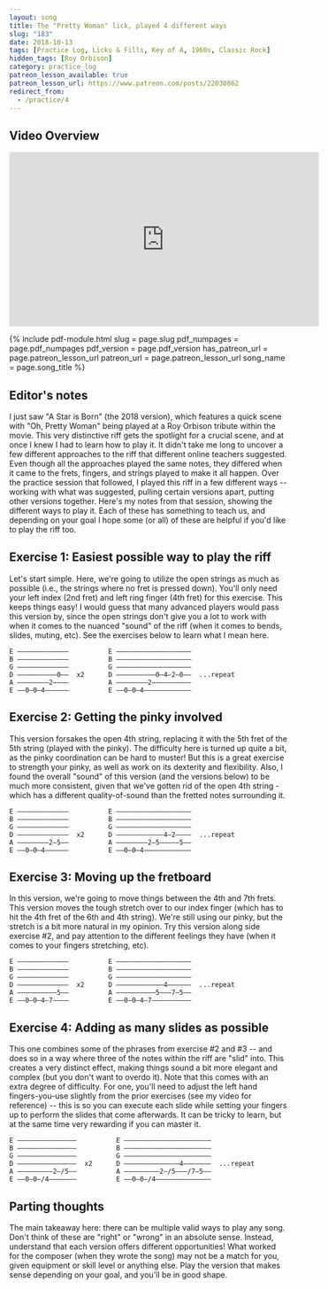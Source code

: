 ```yaml
---
layout: song
title: The "Pretty Woman" lick, played 4 different ways
slug: "183"
date: 2018-10-13
tags: [Practice Log, Licks & Fills, Key of A, 1960s, Classic Rock]
hidden_tags: [Roy Orbison]
category: practice_log
patreon_lesson_available: true
patreon_lesson_url: https://www.patreon.com/posts/22030862
redirect_from:
  - /practice/4
---
```


## Video Overview

<iframe width="560" height="315" src="https://www.youtube.com/embed/NUSYmGZhuiQ?showinfo=0" frameborder="0" allowfullscreen></iframe>

{% include pdf-module.html
     slug = page.slug
     pdf_numpages = page.pdf_numpages
     pdf_version = page.pdf_version
     has_patreon_url = page.patreon_lesson_url
     patreon_url = page.patreon_lesson_url
     song_name = page.song_title %}

## Editor's notes

I just saw "A Star is Born" (the 2018 version), which features a quick scene with "Oh, Pretty Woman" being played at a Roy Orbison tribute within the movie. This very distinctive riff gets the spotlight for a crucial scene, and at once I knew I had to learn how to play it. It didn't take me long to uncover a few different approaches to the riff that different online teachers suggested. Even though all the approaches played the same notes, they differed when it came to the frets, fingers, and strings played to make it all happen. Over the practice session that followed, I played this riff in a few different ways -- working with what was suggested, pulling certain versions apart, putting other versions together. Here's my notes from that session, showing the different ways to play it. Each of these has something to teach us, and depending on your goal I hope some (or all) of these are helpful if you'd like to play the riff too.

## Exercise 1: Easiest possible way to play the riff

Let's start simple. Here, we're going to utilize the open strings as much as possible (i.e., the strings where no fret is pressed down). You'll only need your left index (2nd fret) and left ring finger (4th fret) for this exercise. This keeps things easy! I would guess that many advanced players would pass this version by, since the open strings don't give you a lot to work with when it comes to the nuanced "sound" of the riff (when it comes to bends, slides, muting, etc). See the exercises below to learn what I mean here.

    E –––––––––––––          E –––––––––––––––––––
    B –––––––––––––          B –––––––––––––––––––
    G –––––––––––––          G –––––––––––––––––––
    D ––––––––––0––  x2      D ––––––––––0–4–2–0––  ...repeat
    A ––––––––2––––          A ––––––––2––––––––––
    E ––0–0–4––––––          E ––0–0–4––––––––––––


## Exercise 2: Getting the pinky involved

This version forsakes the open 4th string, replacing it with the 5th fret of the 5th string (played with the pinky). The difficulty here is turned up quite a bit, as the pinky coordination can be hard to muster! But this is a great exercise to strength your pinky, as well as work on its dexterity and flexibility. Also, I found the overall "sound" of this version (and the versions below) to be much more consistent, given that we've gotten rid of the open 4th string - which has a different quality-of-sound than the fretted notes surrounding it.

    E –––––––––––––          E –––––––––––––––––––
    B –––––––––––––          B –––––––––––––––––––
    G –––––––––––––          G –––––––––––––––––––
    D –––––––––––––  x2      D ––––––––––––4–2––––  ...repeat
    A ––––––––2–5––          A ––––––––2–5–––––5––
    E ––0–0–4––––––          E ––0–0–4––––––––––––

## Exercise 3: Moving up the fretboard

In this version, we're going to move things between the 4th and 7th frets. This version moves the tough stretch over to our index finger (which has to hit the 4th fret of the 6th and 4th string). We're still using our pinky, but the stretch is a bit more natural in my opinion. Try this version along side exercise #2, and pay attention to the different feelings they have (when it comes to your fingers stretching, etc).

    E –––––––––––––          E –––––––––––––––––––
    B –––––––––––––          B –––––––––––––––––––
    G –––––––––––––          G –––––––––––––––––––
    D –––––––––––––  x2      D ––––––––––––4––––––  ...repeat
    A ––––––––––5––          A ––––––––––5–––7–5––
    E ––0–0–4–7––––          E ––0–0–4–7––––––––––

## Exercise 4: Adding as many slides as possible

This one combines some of the phrases from exercise #2 and #3 -- and does so in a way where three of the notes within the riff are "slid" into. This creates a very distinct effect, making things sound a bit more elegant and complex (but you don't want to overdo it). Note that this comes with an extra degree of difficulty. For one, you'll need to adjust the left hand fingers-you-use slightly from the prior exercises (see my video for reference) -- this is so you can execute each slide while setting your fingers up to perform the slides that come afterwards. It can be tricky to learn, but at the same time very rewarding if you can master it.

    E –––––––––––––––          E ––––––––––––––––––––––
    B –––––––––––––––          B ––––––––––––––––––––––
    G –––––––––––––––          G ––––––––––––––––––––––
    D –––––––––––––––  x2      D ––––––––––––––4–––––––  ...repeat
    A –––––––––2–/5––          A –––––––––2–/5–––/7–5––
    E ––0–0–/4–––––––          E ––0–0–/4––––––––––––––

## Parting thoughts

The main takeaway here: there can be multiple valid ways to play any song. Don't think of these are "right" or "wrong" in an absolute sense. Instead, understand that each version offers different opportunities! What worked for the composer (when they wrote the song) may not be a match for you, given equipment or skill level or anything else. Play the version that makes sense depending on your goal, and you'll be in good shape.
